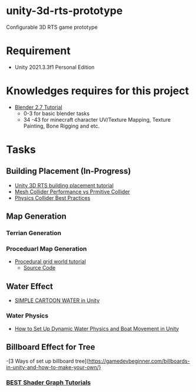 # unity-3d-rts-prototype
Configurable 3D RTS game prototype

# Requirement
  - Unity 2021.3.3f1 Personal Edition
  
# Knowledges requires for this project
  - [Blender 2.7 Tutorial](https://www.youtube.com/watch?v=lY6KPrc4uMw&list=PLda3VoSoc_TR7X7wfblBGiRz-bvhKpGkS)
      - 0-3 for basic blender tasks
      - 34 -43 for minecraft character UV/Texture Mapping, Texture Painting, Bone Rigging and etc.

# Tasks
## Building Placement (In-Progress)
  - [Unity 3D RTS building placement tutorial](https://www.youtube.com/watch?v=DqifRg9FecQ&t=360s)
  - [Mesh Collider Performance vs Prmitive Collider](https://forum.unity.com/threads/mesh-collider-performance-vs-primitive.532168/)
  - [Physics Collider Best Practices](https://learn.unity.com/tutorial/physics-best-practices#)
## Map Generation
### Terrian Generation
### Proceduarl Map Generation
  - [Procedural grid world tutorial](https://www.youtube.com/watch?v=DBjd7NHMgOE&list=PLJjxg7h3d8Onat_Z_KNUBCpcuHX0YIdb4)
      - [Source Code](https://github.com/IndividualKex/ProceduralGrid/)
## Water Effect
  - [SIMPLE CARTOON WATER in Unity](https://www.youtube.com/watch?v=Vg0L9aCRWPE)
  
### Water Physics
  - [How to Set Up Dynamic Water Physics and Boat Movement in Unity](https://www.youtube.com/watch?v=eL_zHQEju8s)
## Billboard Effect for Tree
  -[3 Ways of set up billboard tree](https://gamedevbeginner.com/billboards-in-unity-and-how-to-make-your-own/}
### [BEST Shader Graph Tutorials](https://gamedevacademy.org/best-unity-shader-graph-tutorials/)
  
